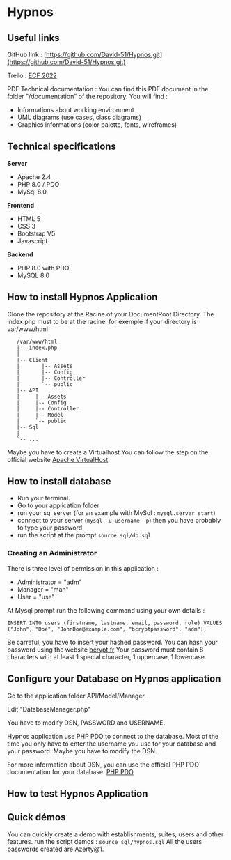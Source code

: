 # Hypnos

## Useful links

GitHub link : [https://github.com/David-51/Hypnos.git](https://github.com/David-51/Hypnos.git)

Trello : [ECF 2022](https://trello.com/invite/b/qj4otr8J/f5005c1adbf0b05f8ea5d01bcda8c4cc/organisation-ecf)

PDF Technical documentation : You can find this PDF document in the folder "/documentation" of the repository. You will find :

- Informations about working environment
- UML diagrams (use cases, class diagrams)
- Graphics informations (color palette, fonts, wireframes)

## Technical specifications

**Server**
- Apache 2.4
- PHP 8.0 / PDO
- MySql 8.0

**Frontend**
- HTML 5
- CSS 3
- Bootstrap V5
- Javascript

**Backend**
- PHP 8.0 with PDO
- MySQL 8.0

## How to install Hypnos Application
Clone the repository at the Racine of your DocumentRoot Directory. The index.php must to be at the racine.
for exemple if your directory is var/www/html

       /var/www/html
       |-- index.php
       |      
       |-- Client
       |       |-- Assets
       |       |-- Config
       |       |-- Controller
       |       `-- public
       |-- API
       |     |-- Assets
       |     |-- Config
       |     |-- Controller
       |     |-- Model
       |     `-- public
       |-- Sql
       |
       `-- ...

Maybe you have to create a Virtualhost
You can follow the step on the official website [Apache VirtualHost](https://httpd.apache.org/docs/2.4/vhosts/)

## How to install database
- Run your terminal.
- Go to your application folder
- run your sql server (for an example with MySql : ```mysql.server start```)
- connect to your server (```mysql -u username -p```)
then you have probably to type your password
- run the script at the prompt
```source sql/db.sql```

### Creating an Administrator
There is three level of permission in this application :
- Administrator = "adm"
- Manager = "man"
- User = "use"

At Mysql prompt run the following command using your own details :

```INSERT INTO users (firstname, lastname, email, password, role) VALUES ("John", "Doe", "JohnDoe@example.com", "bcryptpassword", "adm");```

Be carreful, you have to insert your hashed password. You can hash your password using the website [bcrypt.fr](https://www.bcrypt.fr/) 
Your password must contain 8 characters with at least 1 special character, 1 uppercase, 1 lowercase.

## Configure your Database on Hypnos application
Go to the application folder API/Model/Manager.

Edit "DatabaseManager.php"

You have to modify DSN, PASSWORD and USERNAME.

Hypnos application use PHP PDO to connect to the database. Most of the time you only have to enter the username you use for your database and your password. Maybe you have to modify the DSN.

For more information about DSN, you can use the official PHP PDO documentation for your database.
[PHP PDO](https://www.php.net/manual/fr/pdo.drivers.php)


## How to test Hypnos Application

## Quick démos
You can quickly create a demo with establishments, suites, users and other features.
run the script demos : `source sql/hypnos.sql`
All the users passwords created are Azerty@1.
